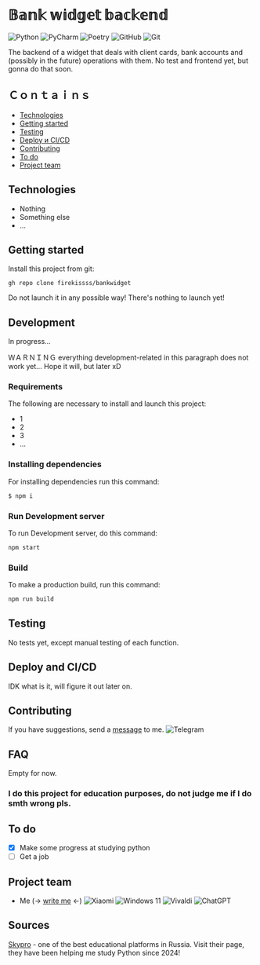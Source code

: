 # 𝔹𝕒𝕟𝕜 𝕨𝕚𝕕𝕘𝕖𝕥 𝕓𝕒𝕔𝕜𝕖𝕟𝕕

![Python](https://img.shields.io/badge/python-3670A0?style=for-the-badge&logo=python&logoColor=ffdd54)
![PyCharm](https://img.shields.io/badge/pycharm-143?style=for-the-badge&logo=pycharm&logoColor=black&color=black&labelColor=green)
![Poetry](https://img.shields.io/badge/Poetry-%233B82F6.svg?style=for-the-badge&logo=poetry&logoColor=0B3D8D)
![GitHub](https://img.shields.io/badge/github-%23121011.svg?style=for-the-badge&logo=github&logoColor=white)
![Git](https://img.shields.io/badge/git-%23F05033.svg?style=for-the-badge&logo=git&logoColor=white)



The backend of a widget that deals with client cards, bank accounts and (possibly in the future) operations with them.
No test and frontend yet, but gonna do that soon.

## Ｃｏｎｔａｉｎｓ
- [Technologies](#technologies)
- [Getting started](#getting-started)
- [Testing](#testing)
- [Deploy и CI/CD](#deploy-and-cicd)
- [Contributing](#contributing)
- [To do](#to-do)
- [Project team](#project-team)

## Technologies
- Nothing
- Something else
- ...

## Getting started

Install this project from git:

```commandline
gh repo clone firekissss/bankwidget
```
Do not launch it in any possible way! There's nothing to launch yet!

## Development
In progress...

ＷＡＲＮＩＮＧ
everything development-related in this paragraph does not work yet... Hope it will, but later xD  

### Requirements

The following are necessary to install and launch this project:
- 1
- 2
- 3
- ...

### Installing dependencies
For installing dependencies run this command:
```sh
$ npm i
```

### Run Development server
To run Development server, do this command:
```sh
npm start
```

### Build
To make a production build, run this command: 
```sh
npm run build
```

## Testing
No tests yet, except manual testing of each function.

## Deploy and CI/CD
IDK what is it, will figure it out later on.

## Contributing
If you have suggestions, send a [message](https://t.me/firekissss) to me.
![Telegram](https://img.shields.io/badge/Telegram-2CA5E0?style=for-the-badge&logo=telegram&logoColor=white)


## FAQ 
Empty for now.

### I do this project for education purposes, do not judge me if I do smth wrong pls. 

## To do
- [x] Make some progress at studying python
- [ ] Get a job

## Project team
- Me (-> [write me](https://t.me/firekissss) <-)
![Xiaomi](https://img.shields.io/badge/Xiaomi-%23FF6900.svg?style=for-the-badge&logo=xiaomi&logoColor=white)
![Windows 11](https://img.shields.io/badge/Windows%2011-%230079d5.svg?style=for-the-badge&logo=Windows%2011&logoColor=white)
![Vivaldi](https://img.shields.io/badge/Vivaldi-EF3939?style=for-the-badge&logo=Vivaldi&logoColor=white)
![ChatGPT](https://img.shields.io/badge/chatGPT-74aa9c?style=for-the-badge&logo=openai&logoColor=white)

## Sources
[Skypro](https://skyeng.ru/home) - one of the best educational platforms in Russia.
Visit their page, they have been helping me study Python since 2024!